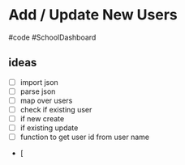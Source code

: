 # Add / Update New Users
#code #SchoolDashboard

## ideas
- [ ] import json
- [ ] parse json
- [ ] map over users
- [ ] check if existing user
- [ ] if new create
- [ ] if existing update
- [ ] function to get user id from user name 
- [ 
